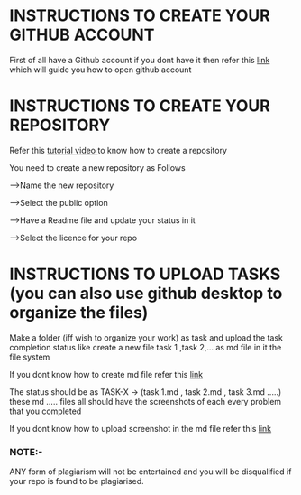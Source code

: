 # INSTRUCTIONS TO CREATE YOUR GITHUB ACCOUNT

First of all have a Github account if you dont have it then refer this [link](https://www.youtube.com/watch?v=Gn3w1UvTx0A) which will guide you how to open github account

# INSTRUCTIONS TO CREATE YOUR REPOSITORY

Refer this [tutorial video ](https://www.youtube.com/watch?v=-RZ03WHqkaY&ab_channel=GitHub) to know how to create a repository

You need to create a new repository as Follows

-->Name the new repository

-->Select the public option

-->Have a Readme file and update your status in it

-->Select the licence for your repo

# INSTRUCTIONS TO UPLOAD TASKS (you can also use github desktop to organize the files)

Make a folder (iff wish to organize your work) as task and upload the task completion status like create a new file task 1 ,task 2,... as md file in it the file system 

If you dont know how to create md file refer this [link](https://nclrse-training.github.io/markdown-intro/02-using-github/index.html)

The status should be as TASK-X -> (task 1.md , task 2.md , task 3.md .....) these md ..... files all should have the screenshots of each every problem that you completed

If you dont know how to upload screenshot in the md file refer this [link](https://www.youtube.com/watch?v=lS65X0U1rp4)

### NOTE:-
ANY form of plagiarism will not be entertained and you will be disqualified if your repo is found to be plagiarised.


